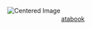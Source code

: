 <img src="https://static.wikia.nocookie.net/saihate-station/images/6/6b/Shion_18_kagami.png/revision/latest/scale-to-width-down/250?cb=20240619065753" alt="Centered Image"> <br>
　
　　　　　　    　  [atabook](https://crucify.atabook.org)  　 <br>
